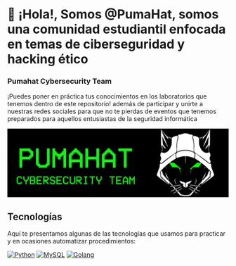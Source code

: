 # 👋 ¡Hola!, Somos @PumaHat, somos una comunidad estudiantil enfocada en temas de ciberseguridad y hacking ético

### Pumahat Cybersecurity Team
¡Puedes poner en práctica tus conocimientos en los laboratorios que tenemos dentro de este repositorio! además de participar y unirte a nuestras redes sociales para que no te pierdas de eventos que tenemos preparados para aquellos entusiastas de la seguridad informática

![](https://raw.githubusercontent.com/PumaHat/PumaHat/main/images/banner.png)


## Tecnologías
Aquí te presentamos algunas de las tecnologías que usamos para practicar y en ocasiones automatizar procedimientos:

[![Python](https://img.shields.io/badge/Python-yellow?style=for-the-badge&logo=python&logoColor=white&labelColor=101010)]()
[![MySQL](https://img.shields.io/badge/MySQL-4479A1?style=for-the-badge&logo=mysql&logoColor=white&labelColor=101010)]()
[![Golang](https://img.shields.io/badge/Golang-blue?style=for-the-badge&logo=go&logoColor=white&labelColor=101010)]()

